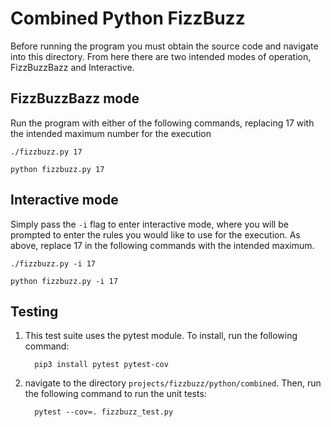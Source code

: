 # Combined Python FizzBuzz

Before running the program you must obtain the source code and navigate into this directory. From here there are two intended modes of operation, FizzBuzzBazz and Interactive.

## FizzBuzzBazz mode

Run the program with either of the following commands, replacing 17 with the intended maximum number for the execution

`./fizzbuzz.py 17`

`python fizzbuzz.py 17`

## Interactive mode

Simply pass the `-i` flag to enter interactive mode, where you will be prompted to enter the rules you would like to use for the execution. As above, replace 17 in the following commands with the intended maximum.

`./fizzbuzz.py -i 17`

`python fizzbuzz.py -i 17`

## Testing

1. This test suite uses the pytest module. To install, run the following command:

         pip3 install pytest pytest-cov

3. navigate to the directory `projects/fizzbuzz/python/combined`. Then, run the following command to run the unit tests:

         pytest --cov=. fizzbuzz_test.py